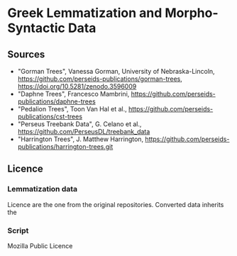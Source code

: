 # Greek Lemmatization and Morpho-Syntactic Data

## Sources

- "Gorman Trees", Vanessa Gorman, University of Nebraska-Lincoln, https://github.com/perseids-publications/gorman-trees, https://doi.org/10.5281/zenodo.3596009
- "Daphne Trees", Francesco Mambrini, https://github.com/perseids-publications/daphne-trees
- "Pedalion Trees", Toon Van Hal et al., https://github.com/perseids-publications/cst-trees
- "Perseus Treebank Data", G. Celano et al., https://github.com/PerseusDL/treebank_data
- "Harrington Trees", J. Matthew Harrington, https://github.com/perseids-publications/harrington-trees.git

## Licence

### Lemmatization data

Licence are the one from the original repositories. Converted data inherits the

### Script

Mozilla Public Licence
